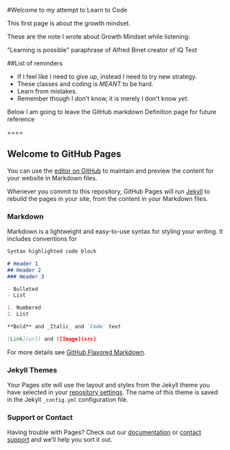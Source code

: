 #Welcome to my attempt to Learn to Code



This first page is about the growth mindset.

These are the note I wrote about Growth Mindset while listening:

"Learning is possible" paraphrase of Alfred Binet creator of IQ Test

##List of reminders
- If I feel like I need to give up, instead I need to try new strategy.
- These classes and coding is *MEANT* to be hard. 
- Learn from mistakes.  
- Remember though I don't know, it is merely I don't know _yet_.



Below I am going to leave the GitHub markdown Definition page for future reference

====

## Welcome to GitHub Pages

You can use the [editor on GitHub](https://github.com/Pale-Crusader/learning-journal/edit/master/README.md) to maintain and preview the content for your website in Markdown files.

Whenever you commit to this repository, GitHub Pages will run [Jekyll](https://jekyllrb.com/) to rebuild the pages in your site, from the content in your Markdown files.

### Markdown

Markdown is a lightweight and easy-to-use syntax for styling your writing. It includes conventions for

```markdown
Syntax highlighted code block

# Header 1
## Header 2
### Header 3

- Bulleted
- List

1. Numbered
2. List

**Bold** and _Italic_ and `Code` text

[Link](url) and ![Image](src)
```

For more details see [GitHub Flavored Markdown](https://guides.github.com/features/mastering-markdown/).

### Jekyll Themes

Your Pages site will use the layout and styles from the Jekyll theme you have selected in your [repository settings](https://github.com/Pale-Crusader/learning-journal/settings). The name of this theme is saved in the Jekyll `_config.yml` configuration file.

### Support or Contact

Having trouble with Pages? Check out our [documentation](https://help.github.com/categories/github-pages-basics/) or [contact support](https://github.com/contact) and we’ll help you sort it out.
